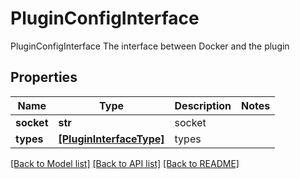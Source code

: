 # PluginConfigInterface

PluginConfigInterface The interface between Docker and the plugin

## Properties
Name | Type | Description | Notes
------------ | ------------- | ------------- | -------------
**socket** | **str** | socket | 
**types** | [**[PluginInterfaceType]**](PluginInterfaceType.md) | types | 

[[Back to Model list]](../README.md#documentation-for-models) [[Back to API list]](../README.md#documentation-for-api-endpoints) [[Back to README]](../README.md)


